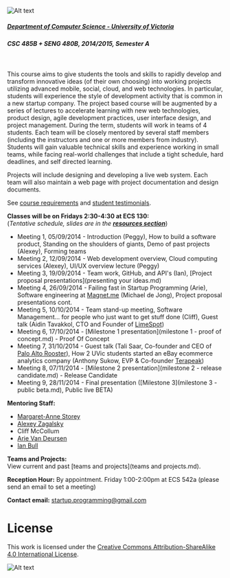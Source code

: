![Alt text](https://raw.githubusercontent.com/alexeyza/startup-programming/master/images/logo.png)

##### [Department of Computer Science - University of Victoria](http://www.csc.uvic.ca/)
##### CSC 485B + SENG 480B, 2014/2015, Semester A
<br>

This course aims to give students the tools and skills to rapidly develop and transform innovative ideas (of their own choosing) into working projects utilizing advanced mobile, social, cloud, and web technologies. In particular, students will experience the style of development activity that is common in a new startup company. The project based course will be augmented by a series of lectures to accelerate learning with new web technologies, product design, agile development practices, user interface design, and project management. During the term, students will work in teams of 4 students. Each team will be closely mentored by several staff members (including the instructors and one or more members from industry). Students will gain valuable technical skills and experience working in small teams, while facing real-world challenges that include a tight schedule, hard deadlines, and self directed learning.

Projects will include designing and developing a live web system. Each team will also maintain a web page with project documentation and design documents.

See [course requirements](requirements.md) and [student testimonials](testimonials.md).

**Classes will be on Fridays 2:30-4:30 at ECS 130:**  
(*Tentative schedule, slides are in the [**resources section**](resources)*)

- Meeting 1, 05/09/2014 - Introduction (Peggy), How to build a software product, Standing on the shoulders of giants, Demo of past projects (Alexey), Forming teams
- Meeting 2, 12/09/2014 - Web development overview, Cloud computing services (Alexey), UI/UX overview lecture (Peggy)
- Meeting 3, 19/09/2014 - Team work, GitHub, and API's (Ian), [Project proposal presentations](presenting your ideas.md)
- Meeting 4, 26/09/2014 - Failing fast in Startup Programming (Arie), Software engineering at [Magnet.me](https://magnet.me/) (Michael de Jong), Project proposal presentations cont.
- Meeting 5, 10/10/2014 - Team stand-up meeting, Software Management... for people who just want to get stuff done (Cliff), Guest talk (Aidin Tavakkol, CTO and Founder of [LimeSpot](https://limespot.com/))
- Meeting 6, 17/10/2014 - [Milestone 1 presentation](milestone 1 - proof of concept.md) - Proof Of Concept
- Meeting 7, 31/10/2014 - Guest talk (Tali Saar, Co-founder and CEO of [Palo Alto Rooster](http://paloalto.therooster.co/)), How 2 UVic students started an eBay ecommerce analytics company (Anthony Sukow, EVP & Co-founder [Terapeak](https://www.terapeak.ca/))
- Meeting 8, 07/11/2014 - [Milestone 2 presentation](milestone 2 - release candidate.md) - Release Candidate
- Meeting 9, 28/11/2014 - Final presentation ([Milestone 3](milestone 3 - public beta.md), Public live BETA)

**Mentoring Staff:**

- [Margaret-Anne Storey](http://webhome.cs.uvic.ca/~mstorey)
- [Alexey Zagalsky](http://alexeyza.com/)
- Cliff McCollum
- [Arie Van Deursen](http://www.st.ewi.tudelft.nl/~arie/)
- [Ian Bull](http://ianbull.com/)

**Teams and Projects:**  
View current and past [teams and projects](teams and projects.md).

**Reception Hour:** By appointment. Friday 1:00-2:00pm at ECS 542a (please send an email to set a meeting) 

**Contact email:** [startup.programming@gmail.com](mailto:startup.programming@gmail.com)

# License
This work is licensed under the [Creative Commons Attribution-ShareAlike 4.0 International License](http://creativecommons.org/licenses/by-sa/4.0/).

![Alt text](https://i.creativecommons.org/l/by-sa/4.0/88x31.png "Creative Commons Attribution-ShareAlike 4.0 International License")
